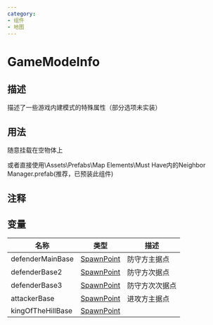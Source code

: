 ```yaml
---
category: 
- 组件
- 地图
---
```

# GameModeInfo
## 描述

描述了一些游戏内建模式的特殊属性（部分选项未实装）

## 用法

随意挂载在空物体上

或者直接使用\Assets\Prefabs\Map Elements\Must Have内的Neighbor Manager.prefab(推荐，已预装此组件)

## 注释

## 变量
| 名称 | 类型 | 描述 |
| ----------- | ----------- | ----------- |
| defenderMainBase | [SpawnPoint](./SpawnPoint.md) | 防守方主据点 |  
| defenderBase2 | [SpawnPoint](./SpawnPoint.md) | 防守方次据点 |  
| defenderBase3 | [SpawnPoint](./SpawnPoint.md) | 防守方次次据点 |  
| attackerBase | [SpawnPoint](./SpawnPoint.md) | 进攻方主据点 |  
| kingOfTheHillBase | [SpawnPoint](./SpawnPoint.md) |  |  
